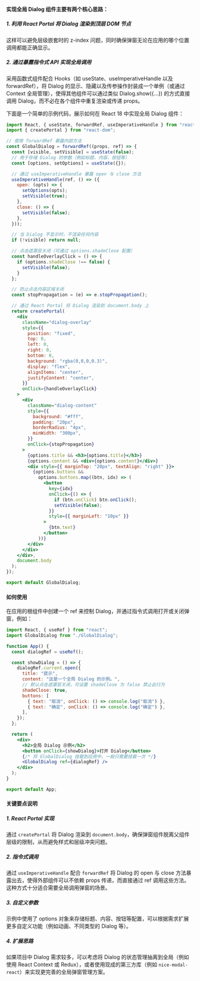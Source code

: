 #### 实现全局 Dialog 组件主要有两个核心思路：

##### 1. 利用 React Portal 将 Dialog 渲染到顶层 DOM 节点

这样可以避免层级嵌套时的 z-index 问题，同时确保弹窗无论在应用的哪个位置调用都能正确显示。

##### 2. 通过暴露指令式 API 实现全局调用

采用函数式组件配合 Hooks（如 useState、useImperativeHandle 以及 forwardRef），将 Dialog 的显示、隐藏以及传参操作封装成一个单例（或通过 Context 全局管理），使得其他组件可以通过类似 Dialog.show({...}) 的方式直接调用 Dialog，而不必在各个组件中重复渲染或传递 props。

下面是一个简单的示例代码，展示如何在 React 18 中实现全局 Dialog 组件：

```jsx
import React, { useState, forwardRef, useImperativeHandle } from "react";
import { createPortal } from "react-dom";

// 使用 forwardRef 暴露内部方法
const GlobalDialog = forwardRef((props, ref) => {
  const [visible, setVisible] = useState(false);
  // 用于存储 Dialog 的参数（例如标题、内容、按钮等）
  const [options, setOptions] = useState({});

  // 通过 useImperativeHandle 暴露 open 与 close 方法
  useImperativeHandle(ref, () => ({
    open: (opts) => {
      setOptions(opts);
      setVisible(true);
    },
    close: () => {
      setVisible(false);
    },
  }));

  // 当 Dialog 不显示时，不渲染任何内容
  if (!visible) return null;

  // 点击遮罩层关闭（可通过 options.shadeClose 配置）
  const handleOverlayClick = () => {
    if (options.shadeClose !== false) {
      setVisible(false);
    }
  };

  // 防止点击内容区域关闭
  const stopPropagation = (e) => e.stopPropagation();

  // 通过 React Portal 将 Dialog 渲染到 document.body 上
  return createPortal(
    <div
      className="dialog-overlay"
      style={{
        position: "fixed",
        top: 0,
        left: 0,
        right: 0,
        bottom: 0,
        background: "rgba(0,0,0,0.3)",
        display: "flex",
        alignItems: "center",
        justifyContent: "center",
      }}
      onClick={handleOverlayClick}
    >
      <div
        className="dialog-content"
        style={{
          background: "#fff",
          padding: "20px",
          borderRadius: "4px",
          minWidth: "300px",
        }}
        onClick={stopPropagation}
      >
        {options.title && <h3>{options.title}</h3>}
        {options.content && <div>{options.content}</div>}
        <div style={{ marginTop: "20px", textAlign: "right" }}>
          {options.buttons &&
            options.buttons.map((btn, idx) => (
              <button
                key={idx}
                onClick={() => {
                  if (btn.onClick) btn.onClick();
                  setVisible(false);
                }}
                style={{ marginLeft: "10px" }}
              >
                {btn.text}
              </button>
            ))}
        </div>
      </div>
    </div>,
    document.body
  );
});

export default GlobalDialog;
```

#### 如何使用

在应用的根组件中创建一个 ref 来控制 Dialog，并通过指令式调用打开或关闭弹窗，例如：

```jsx
import React, { useRef } from "react";
import GlobalDialog from "./GlobalDialog";

function App() {
  const dialogRef = useRef();

  const showDialog = () => {
    dialogRef.current.open({
      title: "提示",
      content: "这是一个全局 Dialog 的示例。",
      // 默认点击遮罩层关闭，可设置 shadeClose 为 false 禁止此行为
      shadeClose: true,
      buttons: [
        { text: "取消", onClick: () => console.log("取消") },
        { text: "确定", onClick: () => console.log("确定") },
      ],
    });
  };

  return (
    <div>
      <h2>全局 Dialog 示例</h2>
      <button onClick={showDialog}>打开 Dialog</button>
      {/* 将 GlobalDialog 挂载到应用中，一般只需要挂载一次 */}
      <GlobalDialog ref={dialogRef} />
    </div>
  );
}

export default App;
```

#### 关键要点说明

##### 1. React Portal 实现

通过 `createPortal` 将 Dialog 渲染到 `document.body`，确保弹窗组件脱离父组件层级的限制，从而避免样式和层级冲突问题。

##### 2. 指令式调用

通过 `useImperativeHandle` 配合 `forwardRef` 将 Dialog 的 open 与 close 方法暴露出去，使得外部组件可以不依赖 props 传递，而直接通过 ref 调用这些方法。这种方式十分适合需要全局调用弹窗的场景。

##### 3. 自定义参数

示例中使用了 options 对象来存储标题、内容、按钮等配置，可以根据需求扩展更多自定义功能（例如动画、不同类型的 Dialog 等）。

##### 4. 扩展思路

如果项目中 Dialog 需求较多，可以考虑将 Dialog 的状态管理抽离到全局（例如使用 React Context 或 Redux），或者使用现成的第三方库（例如 `nice-modal-react`）来实现更完善的全局弹窗管理方案。
